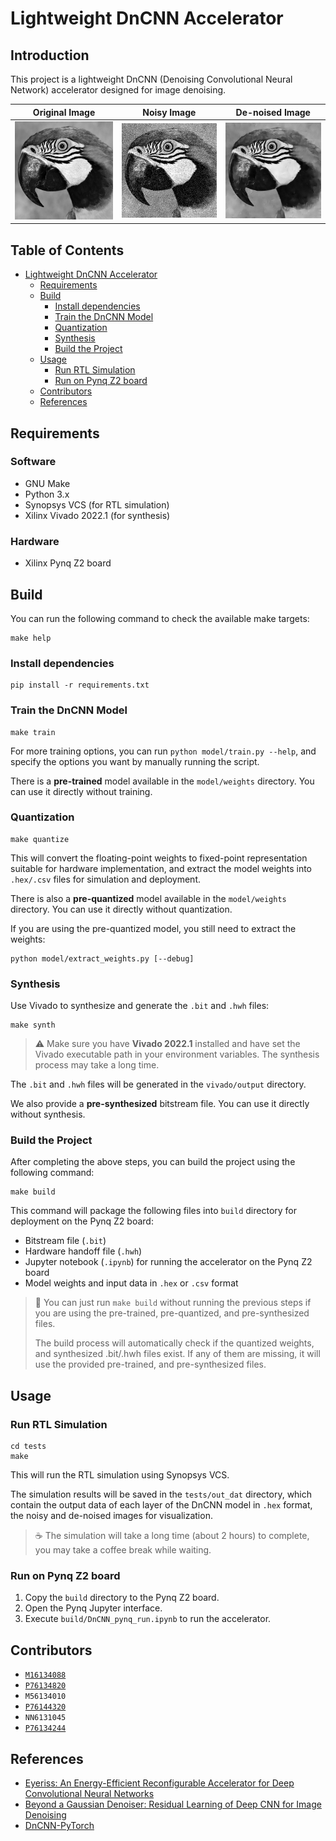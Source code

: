 # Lightweight DnCNN Accelerator

## Introduction

This project is a lightweight DnCNN (Denoising Convolutional Neural Network) accelerator designed for image denoising.

| Original Image                       | Noisy Image                   | De-noised Image                      |
| ------------------------------------ | ----------------------------- | ------------------------------------ |
| ![Original](model/data/Set12/07.png) | ![Noisy](img/noisy_image.png) | ![De-noised](img/denoised_image.png) |

## Table of Contents

- [Lightweight DnCNN Accelerator](#lightweight-dncnn-accelerator)
  - [Requirements](#requirements)
  - [Build](#build)
    - [Install dependencies](#install-dependencies)
    - [Train the DnCNN Model](#train-the-dncnn-model)
    - [Quantization](#quantization)
    - [Synthesis](#synthesis)
    - [Build the Project](#build-the-project)
  - [Usage](#usage)
    - [Run RTL Simulation](#run-rtl-simulation)
    - [Run on Pynq Z2 board](#run-on-pynq-z2-board)
  - [Contributors](#contributors)
  - [References](#references)

## Requirements

### Software

- GNU Make
- Python 3.x
- Synopsys VCS (for RTL simulation)
- Xilinx Vivado 2022.1 (for synthesis)

### Hardware

- Xilinx Pynq Z2 board

## Build

You can run the following command to check the available make targets:

```shell
make help
```

### Install dependencies

```shell
pip install -r requirements.txt
```

### Train the DnCNN Model

```shell
make train
```

For more training options, you can run `python model/train.py --help`, and specify the options you want by manually running the script.

There is a **pre-trained** model available in the `model/weights` directory. You can use it directly without training.

### Quantization

```shell
make quantize
```

This will convert the floating-point weights to fixed-point representation suitable for hardware implementation, and extract the model weights into `.hex/.csv` files for simulation and deployment.

There is also a **pre-quantized** model available in the `model/weights` directory. You can use it directly without quantization.

If you are using the pre-quantized model, you still need to extract the weights:

```shell
python model/extract_weights.py [--debug]
```

### Synthesis

Use Vivado to synthesize and generate the `.bit` and `.hwh` files:

```shell
make synth
```

> :warning:
> Make sure you have **Vivado 2022.1** installed and have set the Vivado executable path in your environment variables. The synthesis process may take a long time.

The `.bit` and `.hwh` files will be generated in the `vivado/output` directory.

We also provide a **pre-synthesized** bitstream file. You can use it directly without synthesis.

### Build the Project

After completing the above steps, you can build the project using the following command:

```shell
make build
```

This command will package the following files into `build` directory for deployment on the Pynq Z2 board:

- Bitstream file (`.bit`)
- Hardware handoff file (`.hwh`)
- Jupyter notebook (`.ipynb`) for running the accelerator on the Pynq Z2 board
- Model weights and input data in `.hex` or `.csv` format

> :telescope:
> You can just run `make build` without running the previous steps if you are using the pre-trained, pre-quantized, and pre-synthesized files.
>
> The build process will automatically check if the quantized weights, and synthesized .bit/.hwh files exist.
> If any of them are missing, it will use the provided pre-trained, and pre-synthesized files.

## Usage

### Run RTL Simulation

```shell
cd tests
make
```

This will run the RTL simulation using Synopsys VCS.

The simulation results will be saved in the `tests/out_dat` directory, which contain the output data of each layer of the DnCNN model in `.hex` format, the noisy and de-noised images for visualization.

> :coffee: The simulation will take a long time (about 2 hours) to complete, you may take a coffee break while waiting.

### Run on Pynq Z2 board

1. Copy the `build` directory to the Pynq Z2 board.
2. Open the Pynq Jupyter interface.
3. Execute `build/DnCNN_pynq_run.ipynb` to run the accelerator.

## Contributors

- [`M16134088`](https://github.com/CPC-503)
- [`P76134820`](https://github.com/wayneouow)
- `M56134010`
- [`P76144320`](https://github.com/ryanycs)
- `NN6131045`
- [`P76134244`](https://github.com/linjim2235)

## References

- [Eyeriss: An Energy-Efficient Reconfigurable Accelerator for Deep Convolutional Neural Networks](https://ieeexplore.ieee.org/document/7738524)
- [Beyond a Gaussian Denoiser: Residual Learning of Deep CNN for Image Denoising](https://arxiv.org/abs/1608.03981)
- [DnCNN-PyTorch](https://github.com/SaoYan/DnCNN-PyTorch)
